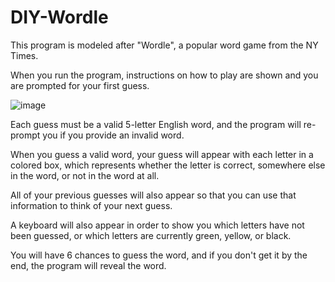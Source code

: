# DIY-Wordle
This program is modeled after "Wordle", a popular word game from the NY Times.

When you run the program, instructions on how to play are shown and you are prompted for your first guess.

![image](https://user-images.githubusercontent.com/81984349/223856857-70be9769-ce80-482c-bacc-6f0e643d7eab.png)

Each guess must be a valid 5-letter English word, and the program will re-prompt you if you provide an invalid word.

When you guess a valid word, your guess will appear with each letter in a colored box, which represents whether the letter is correct, somewhere else in the word, or not in the word at all.

All of your previous guesses will also appear so that you can use that information to think of your next guess.

A keyboard will also appear in order to show you which letters have not been guessed, or which letters are currently green, yellow, or black.

You will have 6 chances to guess the word, and if you don't get it by the end, the program will reveal the word.
